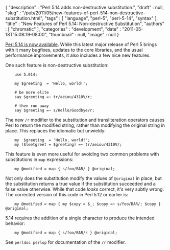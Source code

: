 {
   "description" : "Perl 5.14 adds non-destructive substitution.",
   "draft" : null,
   "slug" : "/pub/2011/05/new-features-of-perl-514-non-destructive-substitution.html",
   "tags" : [
      "language",
      "perl-5",
      "perl-5-14",
      "syntax"
   ],
   "title" : "New Features of Perl 5.14: Non-destructive Substitution",
   "authors" : [
      "chromatic"
   ],
   "categories" : "development",
   "date" : "2011-05-18T15:08:19-08:00",
   "thumbnail" : null,
   "image" : null
}



[Perl 5.14 is now available](http://news.perlfoundation.org/2011/05/perl-514.html). While this latest major release of Perl 5 brings with it many bugfixes, updates to the core libraries, and the usual performance improvements, it also includes a few nice new features.

One such feature is non-destructive substitution:

        use 5.014;

        my $greeting  = 'Hello, world!';

        # be more elite
        say $greeting =~ tr/aeiou/4310V/r;

        # then run away
        say $greeting =~ s/Hello/Goodbye/r;

The new `/r` modifier to the substitution and transliteration operators causes Perl to return the modified string, rather than modifying the original string in place. This replaces the idiomatic but unwieldy:

        my  $greeting  = 'Hello, world!';
        my ($leetgreet = $greeting) =~ tr/aeiou/4310V/;

This feature is even more useful for avoiding two common problems with substitutions in `map` expressions:

        my @modified = map { s/foo/BAR/ } @original;

Not only does the substitution modify the values of `@original` in place, but the substitution returns a true value if the substitution succeeded and a false value otherwise. While that code *looks* correct, it's very subtly wrong. The corrected version of this code in Perl 5.12 or earlier is:

        my @modified = map { my $copy = $_; $copy =~ s/foo/BAR/; $copy } @original;

5.14 requires the addition of a single character to produce the intended behavior:

        my @modified = map { s/foo/BAR/r } @original;

See `perldoc perlop` for documentation of the `/r` modifier.
